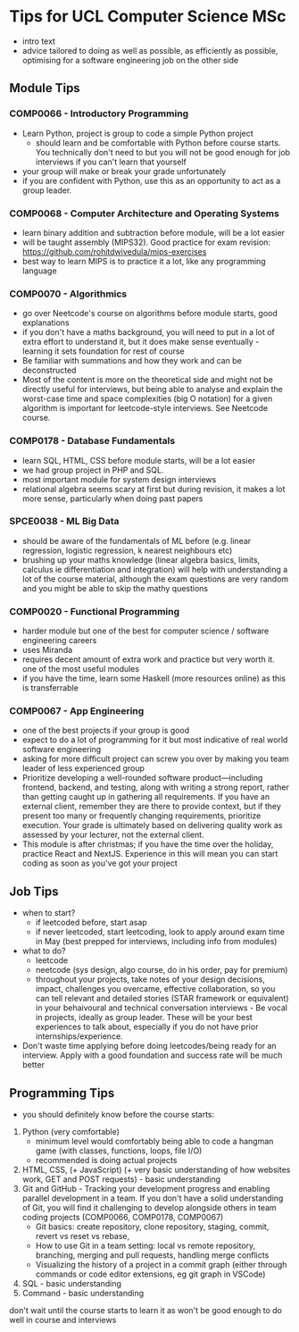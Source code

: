 # Tips for UCL Computer Science MSc

- intro text
- advice tailored to doing as well as possible, as efficiently as possible, optimising for a software engineering job on the other side

## Module Tips

### COMP0066 - Introductory Programming

- Learn Python, project is group to code a simple Python project
    - should learn and be comfortable with Python before course starts. You technically don't need to but you will not be good enough for job interviews if you can't learn that yourself
- your group will make or break your grade unfortunately
- if you are confident with Python, use this as an opportunity to act as a group leader. 

### COMP0068 - Computer Architecture and Operating Systems

- learn binary addition and subtraction before module, will be a lot easier
- will be taught assembly (MIPS32). Good practice for exam revision: https://github.com/rohitdwivedula/mips-exercises
- best way to learn MIPS is to practice it a lot, like any programming language

### COMP0070 - Algorithmics

- go over Neetcode's course on algorithms before module starts, good explanations
- if you don't have a maths background, you will need to put in a lot of extra effort to understand it, but it does make sense eventually - learning it sets foundation for rest of course
- Be familiar with summations and how they work and can be deconstructed
- Most of the content is more on the theoretical side and might not be directly useful for interviews, but being able to analyse and explain the worst-case time and space complexities (big O notation) for a given algorithm is important for leetcode-style interviews. See Neetcode course.

### COMP0178 - Database Fundamentals

- learn SQL, HTML, CSS before module starts, will be a lot easier
- we had group project in PHP and SQL.
- most important module for system design interviews
- relational algebra seems scary at first but during revision, it makes a lot more sense, particularly when doing past papers

### SPCE0038 - ML Big Data

- should be aware of the fundamentals of ML before (e.g. linear regression, logistic regression, k nearest neighbours etc)
- brushing up your maths knowledge (linear algebra basics, limits, calculus ie differentiation and integration) will help with understanding a lot of the course material, although the exam questions are very random and you might be able to skip the mathy questions


### COMP0020 - Functional Programming

- harder module but one of the best for computer science / software engineering careers
- uses Miranda
- requires decent amount of extra work and practice but very worth it. one of the most useful modules
- if you have the time, learn some Haskell (more resources online) as this is transferrable

### COMP0067 - App Engineering

- one of the best projects if your group is good
- expect to do a lot of programming for it but most indicative of real world software engineering
- asking for more difficult project can screw you over by making you team leader of less experienced group
- Prioritize developing a well-rounded software product—including frontend, backend, and testing, along with writing a strong report, rather than getting caught up in gathering all requirements. If you have an external client, remember they are there to provide context, but if they present too many or frequently changing requirements, prioritize execution. Your grade is ultimately based on delivering quality work as assessed by your lecturer, not the external client.
- This module is after christmas; if you have the time over the holiday, practice React and NextJS. Experience in this will mean you can start coding as soon as you've got your project

## Job Tips

- when to start?
    - if leetcoded before, start asap
    - if never leetcoded, start leetcoding, look to apply around exam time in May (best prepped for interviews, including info from modules)
- what to do?
    - leetcode
    - neetcode (sys design, algo course, do in his order, pay for premium)
    - throughout your projects, take notes of your design decisions, impact, challenges you overcame, effective collaboration, so you can tell relevant and detailed stories (STAR framework or equivalent) in your behaivoural and technical conversation interviews
          - Be vocal in projects, ideally as group leader. These will be your best experiences to talk about, especially if you do not have prior internships/experience.
- Don't waste time applying before doing leetcodes/being ready for an interview. Apply with a good foundation and success rate will be much better



## Programming Tips

- you should definitely know before the course starts:

1. Python (very comfortable)
    - minimum level would comfortably being able to code a hangman game (with classes, functions, loops, file I/O)
    - recommended is doing actual projects
2. HTML, CSS, (+ JavaScript) (+ very basic understanding of how websites work, GET and POST requests) - basic understanding
3. Git and GitHub - Tracking your development progress and enabling parallel development in a team. If you don't have a solid understanding of Git, you will find it challenging to develop alongside others in team coding projects (COMP0066, COMP0178, COMP0067)
    - Git basics: create repository, clone repository, staging, commit, revert vs reset vs rebase,
    - How to use Git in a team setting: local vs remote repository, branching, merging and pull requests, handling merge conflicts
    - Visualizing the history of a project in a commit graph (either through commands or code editor extensions, eg git graph in VSCode)
4. SQL - basic understanding
5. Command - basic understanding

don't wait until the course starts to learn it as won't be good enough to do well in course and interviews
